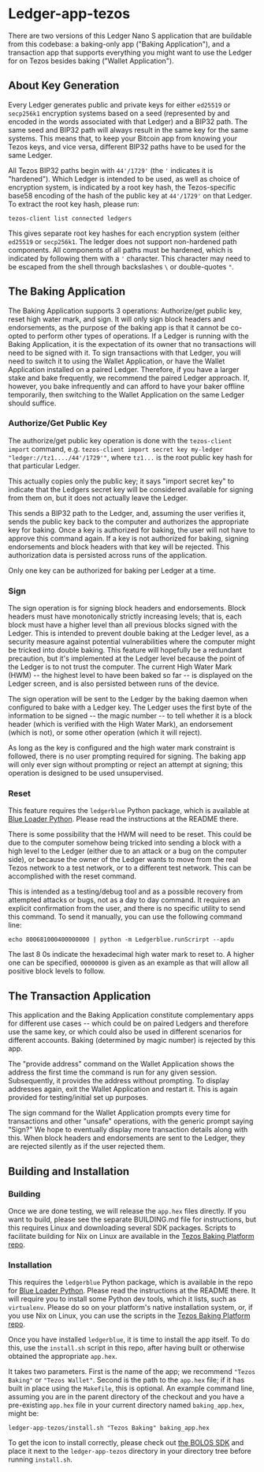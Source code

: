 # Ledger-app-tezos

There are two versions of this Ledger Nano S application that are
buildable from this codebase: a baking-only app ("Baking Application"),
and a transaction app that supports everything you might want to use
the Ledger for on Tezos besides baking ("Wallet Application").

## About Key Generation

Every Ledger generates public and private keys for either `ed25519` or
`secp256k1` encryption systems based on a seed (represented by and encoded
in the words associated with that Ledger) and a BIP32 path. The same seed
and BIP32 path will always result in the same key for the same systems.
This means that, to keep your Bitcoin app from knowing your Tezos keys, and vice versa,
different BIP32 paths have to be used for the same Ledger.

All Tezos BIP32 paths begin with `44'/1729'` (the `'` indicates it is
"hardened").  Which Ledger is intended to be used, as well as choice of
encryption system, is indicated by a root key hash, the Tezos-specific
base58 encoding of the hash of the public key at `44'/1729'` on that
Ledger. To extract the root key hash, please run:

`tezos-client list connected ledgers`

This gives separate root key hashes for each encryption system (either `ed25519`
or `secp256k1`. The ledger does not support non-hardened path components. All
components of all paths must be hardened, which is indicated by following them
with a `'` character. This character may need to be escaped from the shell through
backslashes `\` or double-quotes `"`.

## The Baking Application

The Baking Application supports 3 operations: Authorize/get public key,
reset high water mark, and sign. It will only sign block headers and
endorsements, as the purpose of the baking app is that it cannot be
co-opted to perform other types of operations. If a Ledger is running
with the Baking Application, it is the expectation of its owner that
no transactions will need to be signed with it.  To sign transactions
with that Ledger, you will need to switch it to using the Wallet Application,
or have the Wallet Application installed on a paired Ledger. Therefore,
if you have a larger stake and bake frequently, we recommend the paired
Ledger approach. If, however, you bake infrequently and can afford to
have your baker offline temporarily, then switching to the Wallet Application
on the same Ledger should suffice.

### Authorize/Get Public Key

The authorize/get public key operation is done with the `tezos-client import` command, e.g.
`tezos-client import secret key my-ledger "ledger://tz1..../44'/1729'"`, where `tz1...` is the
root public key hash for that particular Ledger.

This actually copies only the public
key; it says "import secret key" to indicate that the Ledgers secret key will be considered
available for signing from them on, but it does not actually leave the Ledger.

This sends a BIP32 path to the Ledger, and, assuming the user verifies it,
sends the public key back to the computer and authorizes the appropriate
key for baking. Once a key is authorized for baking, the user will
not have to approve this command again. If a key is not authorized
for baking, signing endorsements and block headers with that key will
be rejected. This authorization data is persisted across runs of the
application.

Only one key can be authorized for baking per Ledger at a time.

### Sign

The sign operation is for signing block headers and endorsements. Block
headers must have monotonically strictly increasing levels; that is, each
block must have a higher level than all previous blocks signed with the
Ledger. This is intended to prevent double baking at the Ledger level, as
a security measure against potential vulnerabilities where the computer
might be tricked into double baking. This feature will hopefully be a
redundant precaution, but it's implemented at the Ledger level because
the point of the Ledger is to not trust the computer. The current High
Water Mark (HWM) -- the highest level to have been baked so far -- is displayed
on the Ledger screen, and is also persisted between runs of the device.

The sign operation will be sent to the Ledger by the baking daemon when configured to bake
with a Ledger key. The Ledger uses the first byte of the information to be signed -- the magic
number -- to tell whether it is a block header (which is verified with the High Water Mark),
an endorsement (which is not), or some other operation (which it will reject).

As long as the key is configured and the high water mark constraint is followed, there is no
user prompting required for signing. The baking app will only ever sign without prompting or
reject an attempt at signing; this operation is designed to be used unsupervised.

### Reset

This feature requires the `ledgerblue` Python package, which is available
at [Blue Loader Python](https://github.com/LedgerHQ/blue-loader-python/).
Please read the instructions at the README there.

There is some possibility that the HWM will need to be reset. This could
be due to the computer somehow being tricked into sending a block with a
high level to the Ledger (either due to an attack or a bug on the computer
side), or because the owner of the Ledger wants to move from the real
Tezos network to a test network, or to a different test network. This
can be accomplished with the reset command.

This is intended as a testing/debug tool and as a possible recovery from
attempted attacks or bugs, not as a day to day command. It requires an
explicit confirmation from the user, and there is no specific utility to
send this command. To send it manually, you can use the following command
line:

`echo 800681000400000000 | python -m Ledgerblue.runScrirpt --apdu`

The last 8 0s indicate the hexadecimal high water mark to reset to. A higher
one can be specified, `00000000` is given as an example as that will allow
all positive block levels to follow.

## The Transaction Application

This application and the Baking Application constitute complementary
apps for different use cases -- which could be on paired Ledgers and
therefore use the same key, or which could also be used in different
scenarios for different accounts.  Baking (determined by magic number)
is rejected by this app.

The "provide address" command on the Wallet Application shows the address the first
time the command is run for any given session. Subsequently, it provides the
address without prompting. To display addresses again, exit the Wallet Application and
restart it. This is again provided for testing/initial set up purposes.

The sign command for the Wallet Application prompts every time for transactions and
other "unsafe" operations, with the generic prompt saying "Sign?" We hope to
eventually display more transaction details along with this. When block headers
and endorsements are sent to the Ledger, they are rejected silently as if the user
rejected them.

## Building and Installation

### Building

Once we are done testing, we will release the `app.hex` files directly. If you want
to build, please see the separate BUILDING.md file for instructions, but this requires
Linux and downloading several SDK packages. Scripts to facilitate building for Nix on
Linux are available in the
[Tezos Baking Platform repo](https://gitlab.com/obsidian.systems/tezos-baking-platform).

### Installation

This requires the `ledgerblue` Python package,
which is available in the repo for
[Blue Loader Python](https://github.com/LedgerHQ/blue-loader-python/).  Please read
the instructions at the README there. It will require you to install
some Python dev tools, which it lists, such as `virtualenv`. Please do
so on your platform's native installation system, or, if you use Nix on Linux,
you can use the scripts in the
[Tezos Baking Platform repo](https://gitlab.com/obsidian.systems/tezos-baking-platform).

Once you have installed `ledgerblue`, it is time to install the app
itself. To do this, use the `install.sh` script in this repo, after
having built or otherwise obtained the appropriate `app.hex`.

It takes two parameters. First is the name of the app; we recommend `"Tezos Baking"`
or `"Tezos Wallet"`. Second is the path to the `app.hex` file; if it has built in
place using the `Makefile`, this is optional. An example command line, assuming you are
in the parent directory of the checkout and you have a pre-existing `app.hex` file in your
current directory named `baking_app.hex`, might be:

`ledger-app-tezos/install.sh "Tezos Baking" baking_app.hex`

To get the icon to install correctly, please check out
[the BOLOS SDK](https://github.com/LedgerHQ/nanos-secure-sdk) and place it next to
the `ledger-app-tezos` directory in your directory tree before running
`install.sh`.
